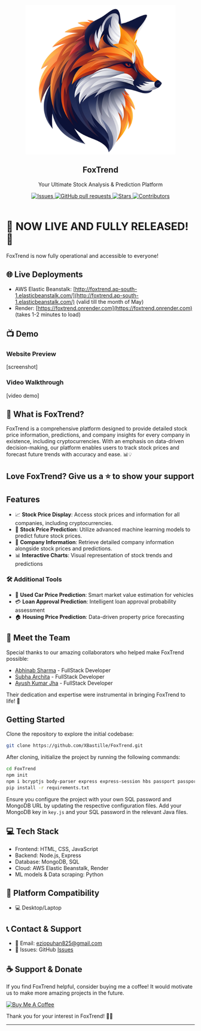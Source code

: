 <p align="center">
    <img width="400px" src="public/Media/fox.jpg" align="center" alt="FoxTrend Logo" />
    <h2 align="center">FoxTrend</h2>
    <p align="center">Your Ultimate Stock Analysis & Prediction Platform</p>
</p>
<p align="center">
    <a href="https://github.com/XBastille/FoxTrend/issues">
        <img alt="Issues" src="https://img.shields.io/github/issues/XBastille/FoxTrend?color=0088ff" />
    </a>
    <a href="https://github.com/XBastille/FoxTrend/pulls">
        <img alt="GitHub pull requests" src="https://img.shields.io/github/issues-pr/XBastille/FoxTrend?color=0088ff" />
    </a>
    <a href="https://github.com/XBastille/FoxTrend/stargazers">
        <img alt="Stars" src="https://img.shields.io/github/stars/XBastille/FoxTrend?style=social" />
    </a>
    <a href="https://github.com/XBastille/FoxTrend/graphs/contributors">
        <img alt="Contributors" src="https://img.shields.io/github/contributors/XBastille/FoxTrend" />
    </a>
    <br />
    <br />
</p>

# 🎉 NOW LIVE AND FULLY RELEASED! 🚀
FoxTrend is now fully operational and accessible to everyone!

## 🌐 Live Deployments
- AWS Elastic Beanstalk: [http://foxtrend.ap-south-1.elasticbeanstalk.com/](http://foxtrend.ap-south-1.elasticbeanstalk.com/) (valid till the month of May)
- Render: [https://foxtrend.onrender.com](https://foxtrend.onrender.com) (takes 1-2 minutes to load)

## 📺 Demo
### Website Preview
[screenshot]

### Video Walkthrough
[video demo]

## 🎯 What is FoxTrend?
FoxTrend is a comprehensive platform designed to provide detailed stock price information, predictions, and company insights for every company in existence, including cryptocurrencies. With an emphasis on data-driven decision-making, our platform enables users to track stock prices and forecast future trends with accuracy and ease. 📊💡

## Love FoxTrend? Give us a ⭐ to show your support

## Features

- 📈 **Stock Price Display**: Access stock prices and information for all companies, including cryptocurrencies.
- 🤖 **Stock Price Prediction**: Utilize advanced machine learning models to predict future stock prices.
- 🏢 **Company Information**: Retrieve detailed company information alongside stock prices and predictions.
- 📊 **Interactive Charts**: Visual representation of stock trends and predictions

### 🛠 Additional Tools
- 🚗 **Used Car Price Prediction**: Smart market value estimation for vehicles
- 💳 **Loan Approval Prediction**: Intelligent loan approval probability assessment
- 🏠 **Housing Price Prediction**: Data-driven property price forecasting

## 👥 Meet the Team

Special thanks to our amazing collaborators who helped make FoxTrend possible:

- [Abhinab Sharma](https://github.com/Abhinab04) - FullStack Developer
- [Subha Archita](https://github.com/SubhaArchita) - FullStack Developer
- [Ayush Kumar Jha](https://github.com/Ayush10761op) - FullStack Developer

Their dedication and expertise were instrumental in bringing FoxTrend to life! 🌟


## Getting Started

Clone the repository to explore the initial codebase:

```bash
git clone https://github.com/XBastille/FoxTrend.git
```

After cloning, initialize the project by running the following commands:

```bash
cd FoxTrend
npm init
npm i bcryptjs body-parser express express-session hbs passport passport-local node-cron csv-parser mongoose aws-sdk winston cluster
pip install -r requirements.txt
```

Ensure you configure the project with your own SQL password and MongoDB URL by updating the respective configuration files. Add your MongoDB key in `key.js` and your SQL password in the relevant Java files.

## 💻 Tech Stack
- Frontend: HTML, CSS, JavaScript
- Backend: Node.js, Express
- Database: MongoDB, SQL
- Cloud: AWS Elastic Beanstalk, Render
- ML models & Data scraping: Python

## 📱 Platform Compatibility
- 💻 Desktop/Laptop

## 📞 Contact & Support
- 📧 Email: [eziopuhan825@gmail.com](mailto:eziopuhan825@gmail.com)
- 💬 Issues: GitHub [Issues](https://github.com/XBastille/FoxTrend/issues)

## ☕ Support & Donate

If you find FoxTrend helpful, consider buying me a coffee! It would motivate us to make more amazing projects in the future.

<a href="https://buymeacoffee.com/xbastille" target="_blank"><img src="https://www.buymeacoffee.com/assets/img/custom_images/orange_img.png" alt="Buy Me A Coffee" style="height: 41px !important;width: 174px !important;box-shadow: 0px 3px 2px 0px rgba(190, 190, 190, 0.5) !important;-webkit-box-shadow: 0px 3px 2px 0px rgba(190, 190, 190, 0.5) !important;" ></a>


Thank you for your interest in FoxTrend! 🙏🚀

---

